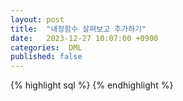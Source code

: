 ```yaml
---
layout: post
title:  "내장함수 살펴보고 추가하기"
date:   2023-12-27 10:07:00 +0900
categories:  DML
published: false
---
```


{% highlight sql %}
{% endhighlight %}